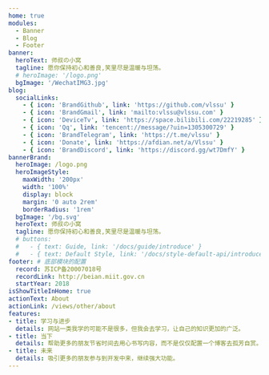 ```yaml
---
home: true
modules:
  - Banner
  - Blog
  - Footer
banner:
  heroText: 师叔の小窝
  tagline: 愿你保持初心和善良,笑里尽是温暖与坦荡。
  # heroImage: '/logo.png'
  bgImage: '/WechatIMG3.jpg'
blog:
  socialLinks:
    - { icon: 'BrandGithub', link: 'https://github.com/vlssu' }
    - { icon: 'BrandGmail', link: 'mailto:vlssu@vlssu.com' }
    - { icon: 'DeviceTv', link: 'https://space.bilibili.com/22219285' }
    - { icon: 'Qq', link: 'tencent://message/?uin=1305300729' }
    - { icon: 'BrandTelegram', link: 'https://t.me/vlssu' }
    - { icon: 'Donate', link: 'https://afdian.net/a/Vlssu' }
    - { icon: 'BrandDiscord', link: 'https://discord.gg/wt7DmfY' }
bannerBrand:
  heroImage: /logo.png
  heroImageStyle:
    maxWidth: '200px'
    width: '100%'
    display: block
    margin: '0 auto 2rem'
    borderRadius: '1rem'
  bgImage: '/bg.svg'
  heroText: 师叔の小窝
  tagline: 愿你保持初心和善良,笑里尽是温暖与坦荡。
  # buttons:
  #   - { text: Guide, link: '/docs/guide/introduce' }
  #   - { text: Default Style, link: '/docs/style-default-api/introduce', type: 'plain' }
footer: # 底部模块的配置
  record: 苏ICP备20007018号
  recordLink: http://beian.miit.gov.cn
  startYear: 2018
isShowTitleInHome: true
actionText: About
actionLink: /views/other/about
features:
- title: 学习与进步
  details: 网站一类我学的可能不是很多，但我会去学习，让自己的知识更加的广泛。
- title: 当下
  details: 帮助更多的朋友节省时间去用心书写内容，而不是仅仅配置一个博客去孤芳自赏。
- title: 未来
  details: 吸引更多的朋友参与到开发中来，继续强大功能。
---
```

